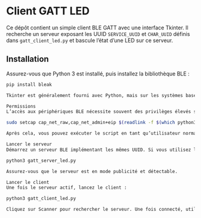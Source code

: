 # Client GATT LED

Ce dépôt contient un simple client BLE GATT avec une interface Tkinter. Il recherche un serveur exposant les UUID `SERVICE_UUID` et `CHAR_UUID` définis dans `gatt_client_led.py` et bascule l’état d’une LED sur ce serveur.

## Installation

Assurez-vous que Python 3 est installé, puis installez la bibliothèque BLE :

```bash
pip install bleak

Tkinter est généralement fourni avec Python, mais sur les systèmes basés sur Debian, il peut être nécessaire d’exécuter sudo apt-get install python3-tk.

Permissions
L’accès aux périphériques BLE nécessite souvent des privilèges élevés sous Linux. Vous pouvez soit lancer le programme avec sudo, soit attribuer les capacités nécessaires à l’interpréteur Python :

sudo setcap cap_net_raw,cap_net_admin+eip $(readlink -f $(which python3))

Après cela, vous pouvez exécuter le script en tant qu’utilisateur normal.

Lancer le serveur
Démarrez un serveur BLE implémentant les mêmes UUID. Si vous utilisez l’exemple complémentaire gatt_server_led.py, exécutez-le d’abord sur la machine ou le microcontrôleur contrôlant la LED :

python3 gatt_server_led.py

Assurez-vous que le serveur est en mode publicité et détectable.

Lancer le client
Une fois le serveur actif, lancez le client :

python3 gatt_client_led.py

Cliquez sur Scanner pour rechercher le serveur. Une fois connecté, utilisez Allumer LED pour activer ou désactiver la LED.

